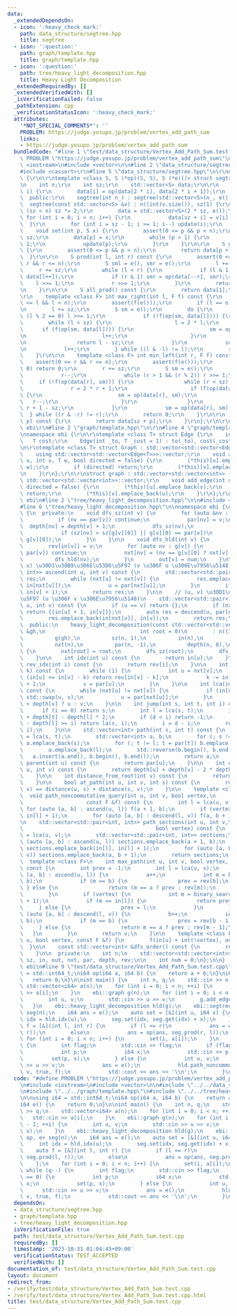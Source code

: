 ```yaml
---
data:
  _extendedDependsOn:
  - icon: ':heavy_check_mark:'
    path: data_structure/segtree.hpp
    title: segtree
  - icon: ':question:'
    path: graph/template.hpp
    title: graph/template.hpp
  - icon: ':question:'
    path: tree/heavy_light_decomposition.hpp
    title: Heavy Light Decomposition
  _extendedRequiredBy: []
  _extendedVerifiedWith: []
  _isVerificationFailed: false
  _pathExtension: cpp
  _verificationStatusIcon: ':heavy_check_mark:'
  attributes:
    '*NOT_SPECIAL_COMMENTS*': ''
    PROBLEM: https://judge.yosupo.jp/problem/vertex_add_path_sum
    links:
    - https://judge.yosupo.jp/problem/vertex_add_path_sum
  bundledCode: "#line 1 \"test/data_structure/Vertex_Add_Path_Sum.test.cpp\"\n#define\
    \ PROBLEM \"https://judge.yosupo.jp/problem/vertex_add_path_sum\"\n\n#include\
    \ <iostream>\n#include <vector>\n\n#line 2 \"data_structure/segtree.hpp\"\n\r\n\
    #include <cassert>\r\n#line 5 \"data_structure/segtree.hpp\"\n\r\nnamespace ebi\
    \ {\r\n\r\ntemplate <class S, S (*op)(S, S), S (*e)()> struct segtree {\r\n  private:\r\
    \n    int n;\r\n    int sz;\r\n    std::vector<S> data;\r\n\r\n    void update(int\
    \ i) {\r\n        data[i] = op(data[2 * i], data[2 * i + 1]);\r\n    }\r\n\r\n\
    \  public:\r\n    segtree(int n_) : segtree(std::vector<S>(n_, e())) {}\r\n  \
    \  segtree(const std::vector<S> &v) : n((int)v.size()), sz(1) {\r\n        while\
    \ (sz < n) sz *= 2;\r\n        data = std::vector<S>(2 * sz, e());\r\n       \
    \ for (int i = 0; i < n; i++) {\r\n            data[sz + i] = v[i];\r\n      \
    \  }\r\n        for (int i = sz - 1; i >= 1; i--) update(i);\r\n    }\r\n\r\n\
    \    void set(int p, S x) {\r\n        assert(0 <= p && p < n);\r\n        p +=\
    \ sz;\r\n        data[p] = x;\r\n        while (p > 1) {\r\n            p >>=\
    \ 1;\r\n            update(p);\r\n        }\r\n    }\r\n\r\n    S get(int p) const\
    \ {\r\n        assert(0 <= p && p < n);\r\n        return data[p + sz];\r\n  \
    \  }\r\n\r\n    S prod(int l, int r) const {\r\n        assert(0 <= l && l <=\
    \ r && r <= n);\r\n        S sml = e(), smr = e();\r\n        l += sz;\r\n   \
    \     r += sz;\r\n        while (l < r) {\r\n            if (l & 1) sml = op(sml,\
    \ data[l++]);\r\n            if (r & 1) smr = op(data[--r], smr);\r\n        \
    \    l >>= 1;\r\n            r >>= 1;\r\n        }\r\n        return op(sml, smr);\r\
    \n    }\r\n\r\n    S all_prod() const {\r\n        return data[1];\r\n    }\r\n\
    \r\n    template <class F> int max_right(int l, F f) const {\r\n        assert(0\
    \ <= l && l < n);\r\n        assert(f(e()));\r\n        if (l == n) return n;\r\
    \n        l += sz;\r\n        S sm = e();\r\n        do {\r\n            while\
    \ (l % 2 == 0) l >>= 1;\r\n            if (!f(op(sm, data[l]))) {\r\n        \
    \        while (l < sz) {\r\n                    l = 2 * l;\r\n              \
    \      if (f(op(sm, data[l]))) {\r\n                        sm = op(sm, data[l]);\r\
    \n                        l++;\r\n                    }\r\n                }\r\
    \n                return l - sz;\r\n            }\r\n            sm = op(sm, data[l]);\r\
    \n            l++;\r\n        } while ((l & -l) != l);\r\n        return n;\r\n\
    \    }\r\n\r\n    template <class F> int min_left(int r, F f) const {\r\n    \
    \    assert(0 <= r && r <= n);\r\n        assert(f(e()));\r\n        if (r ==\
    \ 0) return 0;\r\n        r += sz;\r\n        S sm = e();\r\n        do {\r\n\
    \            r--;\r\n            while (r > 1 && (r % 2)) r >>= 1;\r\n       \
    \     if (!f(op(data[r], sm))) {\r\n                while (r < sz) {\r\n     \
    \               r = 2 * r + 1;\r\n                    if (f(op(data[r], sm)))\
    \ {\r\n                        sm = op(data[r], sm);\r\n                     \
    \   r--;\r\n                    }\r\n                }\r\n                return\
    \ r + 1 - sz;\r\n            }\r\n            sm = op(data[r], sm);\r\n      \
    \  } while ((r & -r) != r);\r\n        return 0;\r\n    }\r\n\r\n    S operator[](int\
    \ p) const {\r\n        return data[sz + p];\r\n    }\r\n};\r\n\r\n}  // namespace\
    \ ebi\r\n#line 2 \"graph/template.hpp\"\n\r\n#line 4 \"graph/template.hpp\"\n\r\
    \nnamespace ebi {\r\n\r\ntemplate <class T> struct Edge {\r\n    int to;\r\n \
    \   T cost;\r\n    Edge(int _to, T _cost = 1) : to(_to), cost(_cost) {}\r\n};\r\
    \n\r\ntemplate <class T> struct Graph : std::vector<std::vector<Edge<T>>> {\r\n\
    \    using std::vector<std::vector<Edge<T>>>::vector;\r\n    void add_edge(int\
    \ u, int v, T w, bool directed = false) {\r\n        (*this)[u].emplace_back(v,\
    \ w);\r\n        if (directed) return;\r\n        (*this)[v].emplace_back(u, w);\r\
    \n    }\r\n};\r\n\r\nstruct graph : std::vector<std::vector<int>> {\r\n    using\
    \ std::vector<std::vector<int>>::vector;\r\n    void add_edge(int u, int v, bool\
    \ directed = false) {\r\n        (*this)[u].emplace_back(v);\r\n        if (directed)\
    \ return;\r\n        (*this)[v].emplace_back(u);\r\n    }\r\n};\r\n\r\n}  // namespace\
    \ ebi\n#line 2 \"tree/heavy_light_decomposition.hpp\"\n\n#include <algorithm>\n\
    #line 6 \"tree/heavy_light_decomposition.hpp\"\n\nnamespace ebi {\n\nstruct heavy_light_decomposition\
    \ {\n  private:\n    void dfs_sz(int v) {\n        for (auto &nv : g[v]) {\n \
    \           if (nv == par[v]) continue;\n            par[nv] = v;\n          \
    \  depth[nv] = depth[v] + 1;\n            dfs_sz(nv);\n            sz[v] += sz[nv];\n\
    \            if (sz[nv] > sz[g[v][0]] || g[v][0] == par[v])\n                std::swap(nv,\
    \ g[v][0]);\n        }\n    }\n\n    void dfs_hld(int v) {\n        in[v] = num++;\n\
    \        rev[in[v]] = v;\n        for (auto nv : g[v]) {\n            if (nv ==\
    \ par[v]) continue;\n            nxt[nv] = (nv == g[v][0] ? nxt[v] : nv);\n  \
    \          dfs_hld(nv);\n        }\n        out[v] = num;\n    }\n\n    // [u,\
    \ v) \u30D1\u30B9\u306E\u53D6\u5F97 (v \u306F u \u306E\u7956\u5148)\n    std::vector<std::pair<int,\
    \ int>> ascend(int u, int v) const {\n        std::vector<std::pair<int, int>>\
    \ res;\n        while (nxt[u] != nxt[v]) {\n            res.emplace_back(in[u],\
    \ in[nxt[u]]);\n            u = par[nxt[u]];\n        }\n        if (u != v) res.emplace_back(in[u],\
    \ in[v] + 1);\n        return res;\n    }\n\n    // (u, v] \u30D1\u30B9\u306E\u53D6\
    \u5F97 (u \u306F v \u306E\u7956\u5148)\n    std::vector<std::pair<int, int>> descend(int\
    \ u, int v) const {\n        if (u == v) return {};\n        if (nxt[u] == nxt[v])\
    \ return {{in[u] + 1, in[v]}};\n        auto res = descend(u, par[nxt[v]]);\n\
    \        res.emplace_back(in[nxt[v]], in[v]);\n        return res;\n    }\n\n\
    \  public:\n    heavy_light_decomposition(const std::vector<std::vector<int>>\
    \ &gh,\n                              int root = 0)\n        : n((int)gh.size()),\n\
    \          g(gh),\n          sz(n, 1),\n          in(n),\n          out(n),\n\
    \          nxt(n),\n          par(n, -1),\n          depth(n, 0),\n          rev(n)\
    \ {\n        nxt[root] = root;\n        dfs_sz(root);\n        dfs_hld(root);\n\
    \    }\n\n    int idx(int u) const {\n        return in[u];\n    }\n\n    int\
    \ rev_idx(int i) const {\n        return rev[i];\n    }\n\n    int la(int v, int\
    \ k) const {\n        while (1) {\n            int u = nxt[v];\n            if\
    \ (in[u] <= in[v] - k) return rev[in[v] - k];\n            k -= in[v] - in[u]\
    \ + 1;\n            v = par[u];\n        }\n    }\n\n    int lca(int u, int v)\
    \ const {\n        while (nxt[u] != nxt[v]) {\n            if (in[u] < in[v])\
    \ std::swap(u, v);\n            u = par[nxt[u]];\n        }\n        return depth[u]\
    \ < depth[v] ? u : v;\n    }\n\n    int jump(int s, int t, int i) const {\n  \
    \      if (i == 0) return s;\n        int l = lca(s, t);\n        int d = depth[s]\
    \ + depth[t] - depth[l] * 2;\n        if (d < i) return -1;\n        if (depth[s]\
    \ - depth[l] >= i) return la(s, i);\n        i = d - i;\n        return la(t,\
    \ i);\n    }\n\n    std::vector<int> path(int s, int t) const {\n        int l\
    \ = lca(s, t);\n        std::vector<int> a, b;\n        for (; s != l; s = par[s])\
    \ a.emplace_back(s);\n        for (; t != l; t = par[t]) b.emplace_back(t);\n\
    \        a.emplace_back(l);\n        std::reverse(b.begin(), b.end());\n     \
    \   a.insert(a.end(), b.begin(), b.end());\n        return a;\n    }\n\n    int\
    \ parent(int u) const {\n        return par[u];\n    }\n\n    int distance(int\
    \ u, int v) const {\n        return depth[u] + depth[v] - 2 * depth[lca(u, v)];\n\
    \    }\n\n    int distance_from_root(int v) const {\n        return depth[v];\n\
    \    }\n\n    bool at_path(int u, int v, int s) const {\n        return distance(u,\
    \ v) == distance(u, s) + distance(s, v);\n    }\n\n    template <class F>\n  \
    \  void path_noncommutative_query(int u, int v, bool vertex,\n               \
    \                    const F &f) const {\n        int l = lca(u, v);\n       \
    \ for (auto [a, b] : ascend(u, l)) f(a + 1, b);\n        if (vertex) f(in[l],\
    \ in[l] + 1);\n        for (auto [a, b] : descend(l, v)) f(a, b + 1);\n    }\n\
    \n    std::vector<std::pair<int, int>> path_sections(int u, int v,\n         \
    \                                          bool vertex) const {\n        int l\
    \ = lca(u, v);\n        std::vector<std::pair<int, int>> sections;\n        for\
    \ (auto [a, b] : ascend(u, l)) sections.emplace_back(a + 1, b);\n        if (vertex)\
    \ sections.emplace_back(in[l], in[l] + 1);\n        for (auto [a, b] : descend(l,\
    \ v)) sections.emplace_back(a, b + 1);\n        return sections;\n    }\n\n  \
    \  template <class F>\n    int max_path(int u, int v, bool vertex, F binary_search)\
    \ const {\n        int prev = -1;\n        int l = lca(u, v);\n        for (auto\
    \ [a, b] : ascend(u, l)) {\n            a++;\n            int m = binary_search(a,\
    \ b);\n            if (m == b) {\n                prev = rev[b];\n           \
    \ } else {\n                return (m == a ? prev : rev[m]);\n            }\n\
    \        }\n        if (vertex) {\n            int m = binary_search(in[l], in[l]\
    \ + 1);\n            if (m == in[l]) {\n                return prev;\n       \
    \     } else {\n                prev = l;\n            }\n        }\n        for\
    \ (auto [a, b] : descend(l, v)) {\n            b++;\n            int m = binary_search(a,\
    \ b);\n            if (m == b) {\n                prev = rev[b - 1];\n       \
    \     } else {\n                return m == a ? prev : rev[m - 1];\n         \
    \   }\n        }\n        return v;\n    }\n\n    template <class F> void subtree_query(int\
    \ u, bool vertex, const F &f) {\n        f(in[u] + int(!vertex), out[u]);\n  \
    \  }\n\n    const std::vector<int> &dfs_order() const {\n        return rev;\n\
    \    }\n\n  private:\n    int n;\n    std::vector<std::vector<int>> g;\n    std::vector<int>\
    \ sz, in, out, nxt, par, depth, rev;\n\n    int num = 0;\n};\n\n}  // namespace\
    \ ebi\n#line 9 \"test/data_structure/Vertex_Add_Path_Sum.test.cpp\"\n\nusing i64\
    \ = std::int64_t;\ni64 op(i64 a, i64 b) {\n    return a + b;\n}\ni64 e() {\n \
    \   return 0;\n}\n\nint main() {\n    int n, q;\n    std::cin >> n >> q;\n   \
    \ std::vector<i64> a(n);\n    for (int i = 0; i < n; ++i) {\n        std::cin\
    \ >> a[i];\n    }\n    ebi::graph g(n);\n    for (int i = 0; i < n - 1; ++i) {\n\
    \        int u, v;\n        std::cin >> u >> v;\n        g.add_edge(u, v);\n \
    \   }\n    ebi::heavy_light_decomposition hld(g);\n    ebi::segtree<i64, op, e>\
    \ seg(n);\n    i64 ans = e();\n    auto set = [&](int u, i64 x) {\n        int\
    \ idx = hld.idx(u);\n        seg.set(idx, seg.get(idx) + x);\n    };\n    auto\
    \ f = [&](int l, int r) {\n        if (l <= r)\n            ans = op(ans, seg.prod(l,\
    \ r));\n        else\n            ans = op(ans, seg.prod(r, l));\n    };\n   \
    \ for (int i = 0; i < n; i++) {\n        set(i, a[i]);\n    }\n    while (q--)\
    \ {\n        int flag;\n        std::cin >> flag;\n        if (flag == 0) {\n\
    \            int p;\n            i64 x;\n            std::cin >> p >> x;\n   \
    \         set(p, x);\n        } else {\n            int u, v;\n            std::cin\
    \ >> u >> v;\n            ans = e();\n            hld.path_noncommutative_query(u,\
    \ v, true, f);\n            std::cout << ans << '\\n';\n        }\n    }\n}\n"
  code: "#define PROBLEM \"https://judge.yosupo.jp/problem/vertex_add_path_sum\"\n\
    \n#include <iostream>\n#include <vector>\n\n#include \"../../data_structure/segtree.hpp\"\
    \n#include \"../../graph/template.hpp\"\n#include \"../../tree/heavy_light_decomposition.hpp\"\
    \n\nusing i64 = std::int64_t;\ni64 op(i64 a, i64 b) {\n    return a + b;\n}\n\
    i64 e() {\n    return 0;\n}\n\nint main() {\n    int n, q;\n    std::cin >> n\
    \ >> q;\n    std::vector<i64> a(n);\n    for (int i = 0; i < n; ++i) {\n     \
    \   std::cin >> a[i];\n    }\n    ebi::graph g(n);\n    for (int i = 0; i < n\
    \ - 1; ++i) {\n        int u, v;\n        std::cin >> u >> v;\n        g.add_edge(u,\
    \ v);\n    }\n    ebi::heavy_light_decomposition hld(g);\n    ebi::segtree<i64,\
    \ op, e> seg(n);\n    i64 ans = e();\n    auto set = [&](int u, i64 x) {\n   \
    \     int idx = hld.idx(u);\n        seg.set(idx, seg.get(idx) + x);\n    };\n\
    \    auto f = [&](int l, int r) {\n        if (l <= r)\n            ans = op(ans,\
    \ seg.prod(l, r));\n        else\n            ans = op(ans, seg.prod(r, l));\n\
    \    };\n    for (int i = 0; i < n; i++) {\n        set(i, a[i]);\n    }\n   \
    \ while (q--) {\n        int flag;\n        std::cin >> flag;\n        if (flag\
    \ == 0) {\n            int p;\n            i64 x;\n            std::cin >> p >>\
    \ x;\n            set(p, x);\n        } else {\n            int u, v;\n      \
    \      std::cin >> u >> v;\n            ans = e();\n            hld.path_noncommutative_query(u,\
    \ v, true, f);\n            std::cout << ans << '\\n';\n        }\n    }\n}"
  dependsOn:
  - data_structure/segtree.hpp
  - graph/template.hpp
  - tree/heavy_light_decomposition.hpp
  isVerificationFile: true
  path: test/data_structure/Vertex_Add_Path_Sum.test.cpp
  requiredBy: []
  timestamp: '2023-10-31 01:04:45+09:00'
  verificationStatus: TEST_ACCEPTED
  verifiedWith: []
documentation_of: test/data_structure/Vertex_Add_Path_Sum.test.cpp
layout: document
redirect_from:
- /verify/test/data_structure/Vertex_Add_Path_Sum.test.cpp
- /verify/test/data_structure/Vertex_Add_Path_Sum.test.cpp.html
title: test/data_structure/Vertex_Add_Path_Sum.test.cpp
---
```

